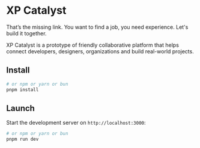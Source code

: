 # XP Catalyst

That’s the missing link. You want to find a job, you need experience. Let's build it together.

XP Catalyst is a prototype of friendly collaborative platform that helps connect developers, designers, organizations and build real-world projects.

## Install

```bash
# or npm or yarn or bun
pnpm install
```

## Launch

Start the development server on `http://localhost:3000`:

```bash
# or npm or yarn or bun
pnpm run dev
```
